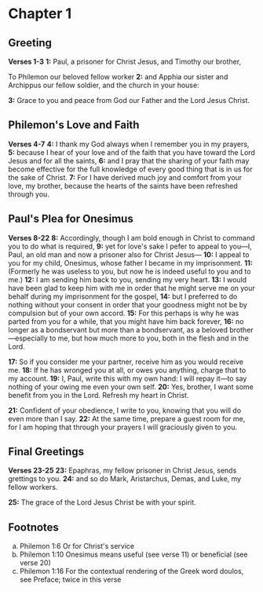 # Chapter 1

## Greeting

**Verses 1-3**
**1:** Paul, a prisoner for Christ Jesus, and Timothy our brother,

To Philemon our beloved fellow worker
**2:** and Apphia our sister and Archippus our fellow soldier, and the church in your house:

**3:** Grace to you and peace from God our Father and the Lord Jesus Christ.

## Philemon's Love and Faith

**Verses 4-7**
**4:** I thank my God always when I remember you in my prayers,
**5:** because I hear of your love and of the faith that you have toward the Lord Jesus and for all the saints,
**6:** and I pray that the sharing of your faith may become effective for the full knowledge of every good thing that is in us for the sake of Christ.
**7:** For I have derived much joy and comfort from your love, my brother, because the hearts of the saints have been refreshed through you.

## Paul's Plea for Onesimus

**Verses 8-22**
**8:** Accordingly, though I am bold enough in Christ to command you to do what is required,
**9:** yet for love's sake I pefer to appeal to you—I, Paul, an old man and now a prisoner also for Christ Jesus—
**10:** I appeal to you for my child, Onesimus, whose father I became in my imprisonment.
**11:** (Formerly he was useless to you, but now he is indeed useful to you and to me.)
**12:** I am sending him back to you, sending my very heart.
**13:** I would have been glad to keep him with me in order that he might serve me on your behalf during my imprisonment for the gospel,
**14:** but I preferred to do nothing without your consent in order that your goodness might not be by compulsion but of your own accord.
**15:** For this perhaps is why he was parted from you for a while, that you might have him back forever,
**16:** no longer as a bondservant but more than a bondservant, as a beloved brother—especially to me, but how much more to you, both in the flesh and in the Lord.

**17:** So if you consider me your partner, receive him as you would receive me.
**18:** If he has wronged you at all, or owes you anything, charge that to my account.
**19:** I, Paul, write this with my own hand: I will repay it—to say nothing of your owing me even your own self.
**20:** Yes, brother, I want some benefit from you in the Lord.
Refresh my heart in Christ.

**21:** Confident of your obedience, I write to you, knowing that you will do even more than I say.
**22:** At the same time, prepare a guest room for me, for I am hoping that through your prayers I will graciously given to you.

## Final Greetings

**Verses 23-25**
**23:** Epaphras, my fellow prisoner in Christ Jesus, sends grettings to you.
**24:** and so do Mark, Aristarchus, Demas, and Luke, my fellow workers.

**25:** The grace of the Lord Jesus Christ be with your spirit.

## Footnotes

<ol type='a'>
	<li>Philemon 1:6 Or for Christ's service</li>
	<li>Philemon 1:10 Onesimus means useful (see verse 11) or beneficial (see verse 20)</li>
	<li>Philemon 1:16 For the contextual rendering of the Greek word doulos, see Preface; twice in this verse</li>
</ol>
